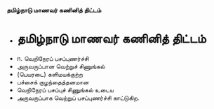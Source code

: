 **தமிழ்நாடு மாணவர் கணினித் திட்டம்**
- # தமிழ்நாடு மாணவர் கணினித் திட்டம்
- n. வெறிநேரப் பசப்புணர்ச்சி
- அருவருப்பான வெற்றுச் சிணுங்கல்
- (பெயரடை) களிமயக்குற்ற
- பச்சைக் குழந்தைத்தனமான
- வெறிநேரப் பசப்புச் சிணுங்கல் உடைய
- அருவருப்பாக வெற்றுப் பசப்புணர்ச்சி காட்டுகிற.

